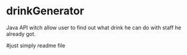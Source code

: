 # drinkGenerator
Java API witch allow user to find out what drink he can do with staff he already got.

#just simply readme file
